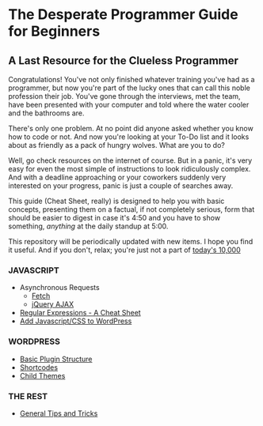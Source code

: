  # The Desperate Programmer Guide for Beginners
 ## A Last Resource for the Clueless Programmer

Congratulations! You've not only finished whatever training you've had as a programmer, but now you're part of the lucky ones that can call this noble profession their job. You've gone through the interviews, met the team, have been presented with your computer and told where the water cooler and the bathrooms are. 

There's only one problem. At no point did anyone asked whether you know how to code or not. And now you're looking at your To-Do list and it looks about as friendly as a pack of hungry wolves. What are you to do?

Well, go check resources on the internet of course. But in a panic, it's very easy for even the most simple of instructions to look ridiculously complex. And with a deadline approaching or your coworkers suddenly very interested on your progress, panic is just a couple of searches away.

This guide (Cheat Sheet, really) is designed to help you with basic concepts, presenting them on a factual, if not completely serious, form that should be easier to digest in case it's 4:50 and you have to show something, *anything* at the daily standup at 5:00.

This repository will be periodically updated with new items. I hope you find it useful. And if you don't, relax; you're just not a part of [today's 10,000](https://xkcd.com/1053/ )

 
### JAVASCRIPT
+ Asynchronous Requests
    + [Fetch](/JavaScript/Async%20requests%20(With%20Special%20Guest%20Star%20jQuery)/fetch)
    + [jQuery AJAX](/JavaScript/Async%20requests%20(With%20Special%20Guest%20Star%20jQuery)/jQuery%20AJAX)
+ [Regular Expressions - A Cheat Sheet](/JavaScript/Regular%20Expressions%20-%20A%20Cheat%20Sheet)
+ [Add Javascript/CSS to WordPress](/WordPress/wpdb)
### WORDPRESS
+ [Basic Plugin Structure](/WordPress/Introduction%20to%20Plugins/)
+ [Shortcodes](/WordPress/Shortcodes/)
+ [Child Themes](/WordPress/child-themes/)
### THE REST
+  [General Tips and Tricks](/Tips)
